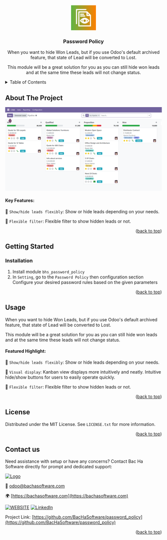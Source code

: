 
<a name="readme-top"></a>

<!-- PROJECT DETAILS -->
<br />
<div align="center">
  <a href="https://github.com/BacHaSoftware/crm_hide_won">
    <img src="/bhs_crm_hide_won/static/description/icon.png" alt="Logo" width="80" height="80">
  </a>

  <h3 align="center">Password Policy</h3>

  <p align="center">

When you want to hide Won Leads, but if you use Odoo's default archived feature, that state of Lead will be converted to Lost.

This module will be a great solution for you as you can still hide won leads and at the same time these leads will not change status.
    <br />
  </p>
</div>



<!-- TABLE OF CONTENTS -->
<details>
  <summary>Table of Contents</summary>
  <ol>
    <li>
      <a href="#about-the-project">About The Project</a>
    </li>
    <li>
      <a href="#getting-started">Getting Started</a>
      <ul>
        <!-- <li><a href="#prerequisites">Prerequisites</a></li> -->
        <li><a href="#installation">Installation</a></li>
      </ul>
    </li>
    <li><a href="#usage">Usage</a></li>
    <li><a href="#license">License</a></li>
    <li><a href="#contact-us">Contact us</a></li>
  </ol>
</details>



<!-- ABOUT THE PROJECT -->
## About The Project

<div align="left">
  <a href="https://github.com/BacHaSoftware/crm_hide_">
    <img src="/bhs_crm_hide_won/static/description/imgs/screen/img_hide_won_filter1.png" alt="Setting">
  </a>
</div>

#### Key Features:

🌟 <code>Show/hide leads flexibly</code>: Show or hide leads depending on your needs.

🌟 <code>Flexible filter</code>: Flexible filter to show hidden leads or not.

<p align="right">(<a href="#readme-top">back to top</a>)</p>


<!-- GETTING STARTED -->
## Getting Started

<!-- PREREQUISTES
### Prerequisites

This module needs the Python library pandas, otherwise it cannot be installed and used. Install pandas through the command
  ```sh
  sudo pip3 install pandas
  ```
 -->
### Installation

1. Install module  <code>bhs_password_policy</code>
2. In <code>Setting</code>, go to the <code>Password Policy</code> then configuration section
Configure your desired password rules based on the given parameters

<p align="right">(<a href="#readme-top">back to top</a>)</p>

<!-- USAGE EXAMPLES -->
## Usage

When you want to hide Won Leads, but if you use Odoo's default archived feature, that state of Lead will be converted to Lost.

This module will be a great solution for you as you can still hide won leads and at the same time these leads will not change status.
    
#### Featured Highlight:

🌟 <code>Show/hide leads flexibly</code>: Show or hide leads depending on your needs.

🌟 <code>Visual display</code>: Kanban view displays more intuitively and neatly. Intuitive hide/show buttons for users to easily operate quickly.

🌟 <code>Flexible filter</code>: Flexible filter to show hidden leads or not.

<p align="right">(<a href="#readme-top">back to top</a>)</p>



<!-- LICENSE -->
## License

Distributed under the MIT License. See `LICENSE.txt` for more information.

<p align="right">(<a href="#readme-top">back to top</a>)</p>



<!-- CONTACT US-->
## Contact us
Need assistance with setup or have any concerns? Contact Bac Ha Software directly for prompt and dedicated support:
<div align="left">
  <a href="https://github.com/BacHaSoftware">
    <img src="/bhs_crm_hide_won/static/description/imgs/logo.png" alt="Logo" height="80">
  </a>
</div>

📨 odoo@bachasoftware.com

🌍 [https://bachasoftware.com](https://bachasoftware.com)

[![WEBSITE][website-shield]][website-url] [![LinkedIn][linkedin-shield]][linkedin-url]

Project Link: [https://github.com/BacHaSoftware/password_policy](https://github.com/BacHaSoftware/password_policy)


<p align="right">(<a href="#readme-top">back to top</a>)</p>



<!-- MARKDOWN LINKS & IMAGES -->
<!-- https://www.markdownguide.org/basic-syntax/#reference-style-links -->
[license-url]: https://github.com/BacHaSoftware/password_policy/blob/17.0/LICENSE.txt
[linkedin-shield]: https://img.shields.io/badge/-LinkedIn-black.svg?style=for-the-badge&logo=linkedin&colorB=555
[linkedin-url]: https://www.linkedin.com/company/bac-ha-software
[website-shield]: https://img.shields.io/badge/-website-black.svg?style=for-the-badge&logo=website&colorB=555
[website-url]: https://bachasoftware.com